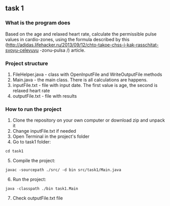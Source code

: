 ## task 1 
### What is the program does
Based on the age and relaxed heart rate, calculate the permissible pulse values in cardio-zones, using the formula described by this (http://adidas.lifehacker.ru/2013/09/12/chto-takoe-chss-i-kak-rasschitat-svoyu-celevuyu -zonu-pulsa /) article.
### Project structure
1. FileHelper.java - class with OpenInputFile and WriteOutputFile methods
2. Main.java - the main class. There is all calculations are happens.
3. inputFile.txt - file with input date. The first value is age, the second is relaxed heart rate
4. outputFile.txt - file with results
### How to run the project
1. Clone the repository on your own computer or download zip and unpack it
2. Change inputFile.txt if needed
3. Open Terminal in the project's folder
4. Go to task1 folder:
```
cd task1
```
5. Сompile the project:
```
javac -sourcepath ./src/ -d bin src/task1/Main.java
```
6. Run the project:
```
java -classpath ./bin task1.Main
```
7. Check outputFile.txt file
